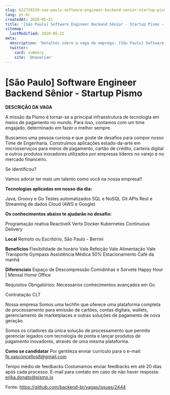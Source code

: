 ```yaml
---
slug: 622729229-sao-paulo-software-engineer-backend-senior-startup-pismo
lang: pt-br
createdAt: 2020-05-21
title: '[São Paulo] Software Engineer Backend Sênior - Startup Pismo - Vaga de Emprego'
sitemap:
  lastModified: 2020-05-21
meta:
  description: 'Detalhes sobre a vaga de emprego: [São Paulo] Software Engineer Backend Sênior - Startup Pismo'
  twitter:
    card: summary
    site: '@nawarian'
---
```


# [São Paulo] Software Engineer Backend Sênior - Startup Pismo

**DESCRIÇÃO DA VAGA**

A missão da Pismo é tornar-se a principal infraestrutura de tecnologia em meios de pagamento no mundo. Para isso, contamos com um time engajado, determinado em fazer o melhor sempre.

Buscamos uma pessoa curiosa e que goste de desafios para compor nosso Time de Engenharia. Construímos aplicações estado-da-arte em microsserviços para meios de pagamento, cartão de crédito, carteira digital e outros produtos inovadores utilizados por empresas líderes no varejo e no mercado financeiro.

Se identificou?

Vamos adorar ter mais um talento como você na nossa empresa!!

**Tecnologias aplicadas em nosso dia dia:**

Java, Groovy e Go
Testes automatizados
SQL e NoSQL
Git
APIs Rest e Streaming de dados
Cloud (AWS e Google)

**Os conhecimentos abaixo te ajudarão no desafio:**

Programação reativa
ReactiveX
Vertx
Docker
Kubernetes
Continuous Delivery

**Local**
Remoto ou Escritório, São Paulo - Berrini

**Benefícios**
Flexibilidade de horário
Vale Refeição
Vale Alimentação
Vale Transporte
Gympass
Assistência Médica
50% Estacionamento
Café da manhã

**Diferenciais**
Espaço de Descompressão
Comidinhas e Sorvete
Happy Hour | Mensal
Home Office

Requisitos Obrigatórios:
Necessários conhecimentos avançados em Go

Contratação
CLT

Nossa empresa
Somos uma techfin que oferece uma plataforma completa de processamento para emissão de cartões, contas digitais, wallets, gerenciamento de marketplaces e outras soluções de pagamento de nova geração.

Somos os criadores da única solução de processamento que permite gerenciar legados
com tecnologia de ponta e lançar produtos de pagamento inovadores, através de uma mesma plataforma.

**Como se candidatar**
Por gentileza enviar currículo para o e-mail: fe.vasconcellos8@gmail.com

Tempo médio de feedbacks
Costumamos enviar feedbacks em até 20 dias após cada processo.
E-mail para contato em caso de não haver resposta: erika.donato@pismo.io


Fonte: https://github.com/backend-br/vagas/issues/2444